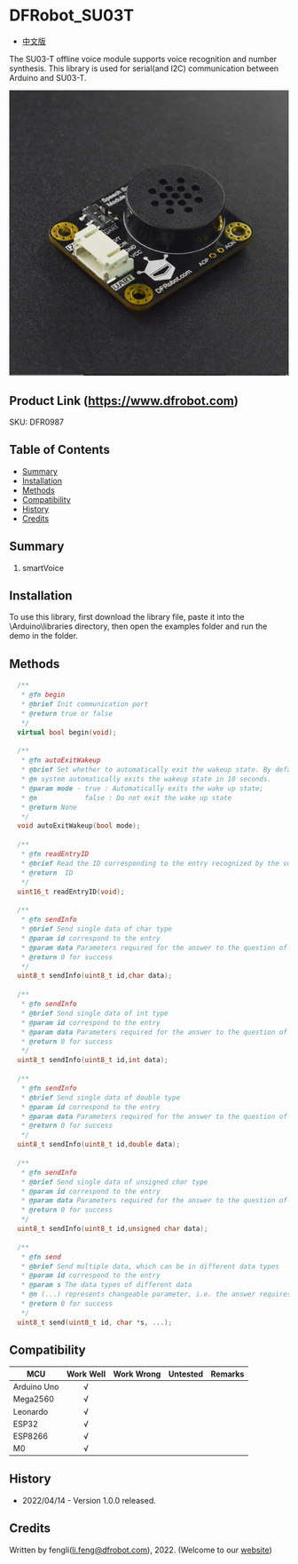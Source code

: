 # DFRobot_SU03T
- [中文版](./README_CN.md)

The SU03-T offline voice module supports voice recognition and number synthesis.
This library is used for serial(and I2C) communication between Arduino and SU03-T.



![Product Image](./resources/images/SU03T.png)

## Product Link (https://www.dfrobot.com)
 SKU: DFR0987

## Table of Contents

* [Summary](#summary)
* [Installation](#installation)
* [Methods](#methods)
* [Compatibility](#compatibility)
* [History](#history)
* [Credits](#credits)

## Summary

   1. smartVoice <br>


## Installation

To use this library, first download the library file, paste it into the \Arduino\libraries directory, then open the examples folder and run the demo in the folder.

## Methods

```C++
  /**
   * @fn begin
   * @brief Init communication port
   * @return true or false
   */
  virtual bool begin(void);

  /**
   * @fn autoExitWakeup
   * @brief Set whether to automatically exit the wakeup state. By default, the
   * @n system automatically exits the wakeup state in 10 seconds.
   * @param mode - true : Automatically exits the wake up state;
   * @n            false : Do not exit the wake up state
   * @return None
   */
  void autoExitWakeup(bool mode);

  /**
   * @fn readEntryID
   * @brief Read the ID corresponding to the entry recognized by the voice recognition module
   * @return  ID
   */
  uint16_t readEntryID(void);
  
  /**
   * @fn sendInfo
   * @brief Send single data of char type
   * @param id correspond to the entry
   * @param data Parameters required for the answer to the question of corresponding entry
   * @return 0 for success
   */
  uint8_t sendInfo(uint8_t id,char data);

  /**
   * @fn sendInfo
   * @brief Send single data of int type
   * @param id correspond to the entry
   * @param data Parameters required for the answer to the question of corresponding entry
   * @return 0 for success
   */
  uint8_t sendInfo(uint8_t id,int data);

  /**
   * @fn sendInfo
   * @brief Send single data of double type
   * @param id correspond to the entry
   * @param data Parameters required for the answer to the question of corresponding entry
   * @return 0 for success
   */
  uint8_t sendInfo(uint8_t id,double data);

  /**
   * @fn sendInfo
   * @brief Send single data of unsigned char type
   * @param id correspond to the entry
   * @param data Parameters required for the answer to the question of corresponding entry
   * @return 0 for success
   */
  uint8_t sendInfo(uint8_t id,unsigned char data);

  /**
   * @fn send
   * @brief Send multiple data, which can be in different data types
   * @param id correspond to the entry
   * @param s The data types of different data
   * @n (...) represents changeable parameter, i.e. the answer requires multiple parameters.
   * @return 0 for success
   */
  uint8_t send(uint8_t id, char *s, ...);
```

## Compatibility

MCU                | Work Well    | Work Wrong   | Untested    | Remarks
------------------ | :----------: | :----------: | :---------: | -----
Arduino Uno        |      √       |              |             | 
Mega2560        |      √       |              |             | 
Leonardo        |      √       |              |             | 
ESP32        |      √       |              |             | 
ESP8266        |      √       |              |             | 
M0        |      √       |              |             | 




## History


- 2022/04/14 - Version 1.0.0 released.


## Credits

Written by fengli(li.feng@dfrobot.com), 2022. (Welcome to our [website](https://www.dfrobot.com/))
